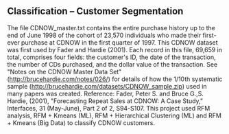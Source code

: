 ## Classification – Customer Segmentation
The file CDNOW_master.txt contains the entire purchase history up to the end of June 1998 of the cohort of 23,570 individuals who made their first-ever purchase at CDNOW in the first quarter of 1997. This CDNOW dataset was first used by Fader and Hardie (2001).
Each record in this file, 69,659 in total, comprises four fields: the customer's ID, the date of the transaction, the number of CDs purchased, and the dollar value of the transaction.
See "Notes on the CDNOW Master Data Set" (http://brucehardie.com/notes/026/) for details of how the 1/10th systematic sample (http://brucehardie.com/datasets/CDNOW_sample.zip) used in many papers was created.
Reference: Fader, Peter S. and Bruce G.,S. Hardie, (2001), "Forecasting Repeat Sales at CDNOW: A Case Study," Interfaces, 31 (May-June), Part 2 of 2, S94-S107.
This project used RFM analysis, RFM + Kmeans (ML),  RFM + Hierarchical Clustering (ML) and RFM + Kmeans (Big Data) to classify CDNOW customers.
